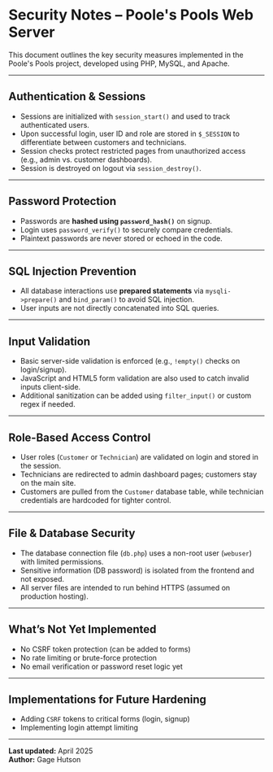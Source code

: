 # Security Notes – Poole's Pools Web Server

This document outlines the key security measures implemented in the Poole's Pools project, developed using PHP, MySQL, and Apache.

---

## Authentication & Sessions

- Sessions are initialized with `session_start()` and used to track authenticated users.
- Upon successful login, user ID and role are stored in `$_SESSION` to differentiate between customers and technicians.
- Session checks protect restricted pages from unauthorized access (e.g., admin vs. customer dashboards).
- Session is destroyed on logout via `session_destroy()`.

---

## Password Protection

- Passwords are **hashed using `password_hash()`** on signup.
- Login uses `password_verify()` to securely compare credentials.
- Plaintext passwords are never stored or echoed in the code.

---

## SQL Injection Prevention

- All database interactions use **prepared statements** via `mysqli->prepare()` and `bind_param()` to avoid SQL injection.
- User inputs are not directly concatenated into SQL queries.

---

## Input Validation

- Basic server-side validation is enforced (e.g., `!empty()` checks on login/signup).
- JavaScript and HTML5 form validation are also used to catch invalid inputs client-side.
- Additional sanitization can be added using `filter_input()` or custom regex if needed.

---

## Role-Based Access Control

- User roles (`Customer` or `Technician`) are validated on login and stored in the session.
- Technicians are redirected to admin dashboard pages; customers stay on the main site.
- Customers are pulled from the `Customer` database table, while technician credentials are hardcoded for tighter control.

---

## File & Database Security

- The database connection file (`db.php`) uses a non-root user (`webuser`) with limited permissions.
- Sensitive information (DB password) is isolated from the frontend and not exposed.
- All server files are intended to run behind HTTPS (assumed on production hosting).

---

## What’s Not Yet Implemented

- No CSRF token protection (can be added to forms)
- No rate limiting or brute-force protection
- No email verification or password reset logic yet

---

## Implementations for Future Hardening

- Adding `CSRF` tokens to critical forms (login, signup)
- Implementing login attempt limiting

---

**Last updated:** April 2025  
**Author:** Gage Hutson  
